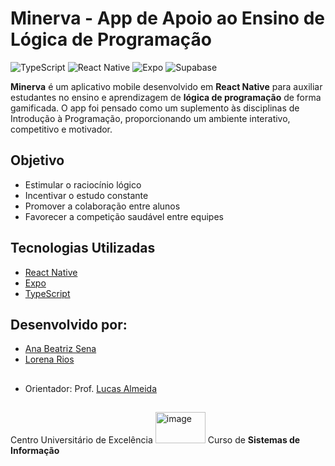 # Minerva - App de Apoio ao Ensino de Lógica de Programação
 ![TypeScript](https://img.shields.io/badge/typescript-%23007ACC.svg?style=for-the-badge&logo=typescript&logoColor=white)  ![React Native](https://img.shields.io/badge/react_native-%2320232a.svg?style=for-the-badge&logo=react&logoColor=%2361DAFB) ![Expo](https://img.shields.io/badge/expo-1C1E24?style=for-the-badge&logo=expo&logoColor=#D04A37) ![Supabase](https://img.shields.io/badge/Supabase-3ECF8E?style=for-the-badge&logo=supabase&logoColor=white)

**Minerva** é um aplicativo mobile desenvolvido em **React Native** para auxiliar estudantes no ensino e aprendizagem de **lógica de programação** de forma gamificada.
O app foi pensado como um suplemento às disciplinas de Introdução à Programação, proporcionando um ambiente interativo, competitivo e motivador.

## Objetivo
- Estimular o raciocínio lógico
- Incentivar o estudo constante
- Promover a colaboração entre alunos
- Favorecer a competição saudável entre equipes

## Tecnologias Utilizadas
- [React Native](https://reactnative.dev/)
- [Expo](https://expo.dev/)
- [TypeScript](https://www.typescriptlang.org/)

## Desenvolvido por:
- [Ana Beatriz Sena](https://github.com/anabeazs)
- [Lorena Rios](https://github.com/Lorena-Rios)
  
##
- Orientador: Prof. [Lucas Almeida](https://github.com/lasilva)
##
Centro Universitário de Excelência <img width="80" height="50" alt="image" src="https://github.com/user-attachments/assets/e96964c7-216e-4d68-bdec-4fb1305cb8e5"/>
Curso de **Sistemas de Informação**
